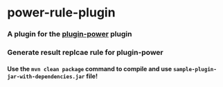 # power-rule-plugin

### A plugin for the [plugin-power](https://gitee.com/ja-netfilter/plugin-power) plugin

### Generate result replcae rule for plugin-power

#### Use the `mvn clean package` command to compile and use `sample-plugin-jar-with-dependencies.jar` file!
